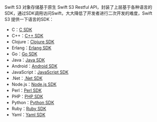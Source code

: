 Swift S3 对象存储基于原生 Swift S3 Restful API，封装了上层基于各种语言的SDK，通过SDK调用访问Swift，大大降低了开发者进行二次开发的难度，Swift S3 提供一下语言的SDK：

* C：[C SDK](https://wiki.openstack.org/wiki/SDKs#C)
* C++：[C++ SDK](https://wiki.openstack.org/wiki/SDKs#C.2B.2B)
* Clojure：[Clojure SDK](https://wiki.openstack.org/wiki/SDKs#Clojure)
* Erlang：[Erlang SDK](https://wiki.openstack.org/wiki/SDKs#Erlang)
* Go：[Go SDK](https://wiki.openstack.org/wiki/SDKs#Go)
* Java：[Java SDK](https://wiki.openstack.org/wiki/SDKs#Java)
* Android：[Android SDK](https://wiki.openstack.org/wiki/SDKs#Android)
* JavaScript：[JavaScript SDK](https://wiki.openstack.org/wiki/SDKs#JavaScript)
* .Net：[.Net SDK](https://wiki.openstack.org/wiki/SDKs#.NET)
* Node.js：[Node.js SDK](https://wiki.openstack.org/wiki/SDKs#Node.js)
* Perl：[Perl SDK](https://wiki.openstack.org/wiki/SDKs#Perl)
* PHP：[PHP SDK](https://wiki.openstack.org/wiki/SDKs#PHP)
* Python：[Python SDK](https://wiki.openstack.org/wiki/SDKs#Python)
* Ruby：[Ruby SDK](https://wiki.openstack.org/wiki/SDKs#Ruby)
* Yaml：[Yaml SDK](https://wiki.openstack.org/wiki/SDKs#Yaml)



